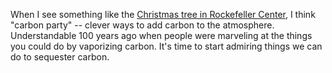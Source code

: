 When I see something like the <a href="https://twitter.com/nycgov/status/1210223493209567233">Christmas tree in Rockefeller Center</a>, I think "carbon party" --  clever ways to add carbon to the atmosphere. Understandable 100 years ago when people were marveling at the things you could do by vaporizing carbon. It's time to start admiring things we can do to sequester carbon.
